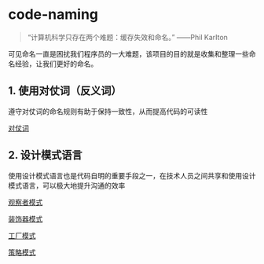 # code-naming



> “计算机科学只存在两个难题：缓存失效和命名。” ——Phil KarIton

可见命名一直是困扰我们程序员的一大难题，该项目的目的就是收集和整理一些命名经验，让我们更好的命名。



## 1. 使用对仗词（反义词）
遵守对仗词的命名规则有助于保持一致性，从而提高代码的可读性

[对仗词](opposite-words.md)



## 2. 设计模式语言

使用设计模式语言也是代码自明的重要手段之一，在技术人员之间共享和使用设计模式语言，可以极大地提升沟通的效率

[观察者模式](observer-pattern.md)

[装饰器模式](decorator-pattern.md)

[工厂模式](factory-pattern.md)

[策略模式](strategy-pattern.md)




